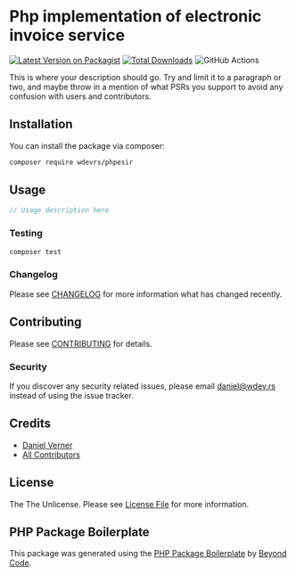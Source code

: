 # Php implementation of electronic invoice service

[![Latest Version on Packagist](https://img.shields.io/packagist/v/wdevrs/phpesir.svg?style=flat-square)](https://packagist.org/packages/wdevrs/phpesir)
[![Total Downloads](https://img.shields.io/packagist/dt/wdevrs/phpesir.svg?style=flat-square)](https://packagist.org/packages/wdevrs/phpesir)
![GitHub Actions](https://github.com/wdevrs/phpesir/actions/workflows/main.yml/badge.svg)

This is where your description should go. Try and limit it to a paragraph or two, and maybe throw in a mention of what PSRs you support to avoid any confusion with users and contributors.

## Installation

You can install the package via composer:

```bash
composer require wdevrs/phpesir
```

## Usage

```php
// Usage description here
```

### Testing

```bash
composer test
```

### Changelog

Please see [CHANGELOG](CHANGELOG.md) for more information what has changed recently.

## Contributing

Please see [CONTRIBUTING](CONTRIBUTING.md) for details.

### Security

If you discover any security related issues, please email daniel@wdev.rs instead of using the issue tracker.

## Credits

-   [Daniel Verner](https://github.com/wdevrs)
-   [All Contributors](../../contributors)

## License

The The Unlicense. Please see [License File](LICENSE.md) for more information.

## PHP Package Boilerplate

This package was generated using the [PHP Package Boilerplate](https://laravelpackageboilerplate.com) by [Beyond Code](http://beyondco.de/).
